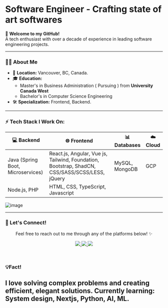 # Software Engineer - Crafting state of art softwares 

🌟 **Welcome to my GitHub!**  
A tech enthusiast with over a decade of experience in leading software engineering projects.

---

### 👨‍💻 About Me
- 📍 **Location:** Vancouver, BC, Canada.
- 🎓 **Education:** 
  - Master's in Business Administration ( Pursuing ) from **University Canada West**
  - Bachelor's in Computer Science Engineering
- 🛠️ **Specialization:** Frontend, Backend.

---

### ⚡ Tech Stack I Work On:

| 💻 Backend      | 🌐 Frontend           | 📊 Databases        | ☁️ Cloud          |
|------------------|-----------------------|---------------------|-------------------|
| Java (Spring Boot, Microservices) | React.js, Angular, Vue js, Tailwind, Foundation, Bootstrap, ShadCN, CSS/SASS/SCSS/LESS, jQuery | MySQL, MongoDB | GCP |
| Node.js, PHP  | HTML, CSS, TypeScript, Javascript |                     |                   |


<p align="center">

![image](https://github.com/user-attachments/assets/c6d43e8f-efce-498b-a3f7-e6ccd8e1e8ec)


</p>



---

### 🔗 Let's Connect!

<p align="center">Feel free to reach out to me through any of the platforms below! ✨</p>

<p align="center">
  <a href="https://www.linkedin.com/in/afsarahmed/" target="_blank">
    <img src="https://img.shields.io/badge/LinkedIn%20-%230077B5.svg?&style=for-the-badge&logo=linkedin&logoColor=white"/>
  </a> 
  <a href="mailto:afsar_optimistic@yahoo.com" target="_blank">
    <img src="https://img.shields.io/badge/Email%20-%23D14836.svg?&style=for-the-badge&logo=gmail&logoColor=white"/>
  </a> 
  <a href="https://github.com/afsarzan/" target="_blank">
    <img src="https://img.shields.io/badge/GitHub%20-%23181717.svg?&style=for-the-badge&logo=github&logoColor=white"/>
  </a> 
</p>
<br>




### 💡Fact!
I love solving complex problems and creating efficient, elegant solutions.
Currently learning: System design, Nextjs, Python, AI, ML. 
---

